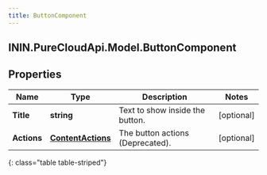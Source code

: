 ```yaml
---
title: ButtonComponent
---
```

## ININ.PureCloudApi.Model.ButtonComponent

## Properties

|Name | Type | Description | Notes|
|------------ | ------------- | ------------- | -------------|
| **Title** | **string** | Text to show inside the button. | [optional] |
| **Actions** | [**ContentActions**](ContentActions.html) | The button actions (Deprecated). | [optional] |
{: class="table table-striped"}


